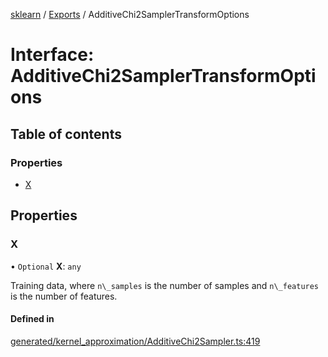 [sklearn](../readme.md) / [Exports](../modules.md) / AdditiveChi2SamplerTransformOptions

# Interface: AdditiveChi2SamplerTransformOptions

## Table of contents

### Properties

- [X](AdditiveChi2SamplerTransformOptions.md#x)

## Properties

### X

• `Optional` **X**: `any`

Training data, where `n\_samples` is the number of samples and `n\_features` is the number of features.

#### Defined in

[generated/kernel_approximation/AdditiveChi2Sampler.ts:419](https://github.com/transitive-bullshit/scikit-learn-ts/blob/367336a/packages/sklearn/src/generated/kernel_approximation/AdditiveChi2Sampler.ts#L419)
